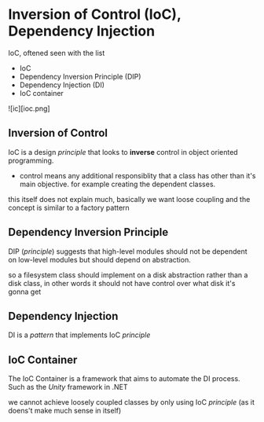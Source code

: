 # Inversion of Control (IoC), Dependency Injection

IoC, oftened seen with the list

* IoC
* Dependency Inversion Principle (DIP)
* Dependency Injection (DI)
* IoC container

![ic][ioc.png]

## Inversion of Control

IoC is a design _principle_ that looks to __inverse__ control in object oriented programming.

* control means any additional responsiblity that a class has other than it's main objective. for example creating the dependent classes.

this itself does not explain much, basically we want loose coupling and the concept is similar to a factory pattern

## Dependency Inversion Principle

DIP (_principle_) suggests that high-level modules should not be dependent on low-level modules but should depend on abstraction.

so a filesystem class should implement on a disk abstraction rather than a disk class, in other words it should not have control over what disk it's gonna get

## Dependency Injection

DI is a _pattern_ that implements IoC _principle_

## IoC Container

The IoC Container is a framework that aims to automate the DI process. Such as the _Unity_ framework in .NET

we cannot achieve loosely coupled classes by only using IoC _principle_ (as it doens't make much sense in itself)